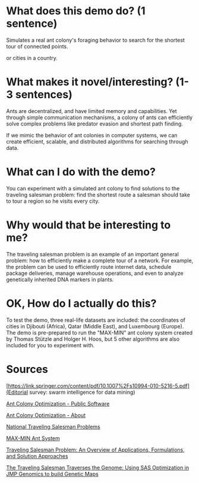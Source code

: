 # What does this demo do? (1 sentence)

Simulates a real ant colony's foraging behavior to search for the shortest tour of connected points.

or cities in a country. 

# What makes it novel/interesting? (1-3 sentences)

Ants are decentralized, and have limited memory and capabilities. Yet through simple communication mechanisms, a colony of ants can efficiently solve complex problems like predator evasion and shortest path finding.

If we mimic the behavior of ant colonies in computer systems, we can create efficient, scalable, and distributed algorithms for searching through data.

# What can I do with the demo?

You can experiment with a simulated ant colony to find solutions to the traveling salesman problem: find the shortest route a salesman should take to tour a region so he visits every city.

# Why would that be interesting to me?

The traveling salesman problem is an example of an important general problem: how to efficiently make a complete tour of a network. For example, the problem can be used to efficiently route internet data, schedule package deliveries, manage warehouse operations, and even to analyze genetically inherited DNA markers in plants.

# OK, How do I actually do this?

To test the demo, three real-life datasets are included: the coordinates of cities in Djibouti (Africa), Qatar (Middle East), and Luxembourg (Europe). The demo is pre-prepared to run the "MAX-MIN" ant colony system created by Thomas Stützle and Holger H. Hoos, but 5 other algorithms are also included for you to experiment with.

# Sources

[https://link.springer.com/content/pdf/10.1007%2Fs10994-010-5216-5.pdf](Editorial survey: swarm intelligence for data mining)

[Ant Colony Optimization - Public Software](http://www.aco-metaheuristic.org/aco-code/public-software.html)

[Ant Colony Optimization - About](http://www.aco-metaheuristic.org/about.html)

[National Traveling Salesman Problems](http://www.math.uwaterloo.ca/tsp/world/countries.html)

[MAX-MIN Ant System](http://citeseerx.ist.psu.edu/viewdoc/download;jsessionid=8D8BB000CCFB5296D609EA6EC9AB226B?doi=10.1.1.127.3897&rep=rep1&type=pdf)

[Traveling Salesman Problem: An Overview of Applications, Formulations, and Solution Approaches](https://www.intechopen.com/books/traveling-salesman-problem-theory-and-applications/traveling-salesman-problem-an-overview-of-applications-formulations-and-solution-approaches)

[The Traveling Salesman Traverses the Genome: Using SAS Optimization in JMP Genomics to build Genetic Maps](https://support.sas.com/resources/papers/proceedings12/160-2012.pdf)